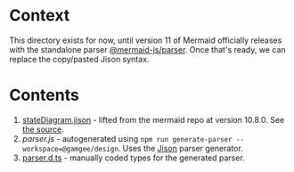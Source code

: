 # Context

This directory exists for now, until version 11 of Mermaid officially releases with the standalone parser [@mermaid-js/parser](https://www.npmjs.com/package/@mermaid-js/parser). Once that's ready, we can replace the copy/pasted Jison syntax.

# Contents

1. [stateDiagram.jison](./stateDiagram.jison) - lifted from the mermaid repo at version 10.8.0. See [the source](https://github.com/mermaid-js/mermaid/blob/release/10.8.0/packages/mermaid/src/diagrams/state/parser/stateDiagram.jison).
2. _parser.js_ - autogenerated using `npm run generate-parser --workspace=@gamgee/design`. Uses the [Jison](http://github.com/zaach/jison) parser generator.
3. [parser.d.ts](./parser.d.ts) - manually coded types for the generated parser.